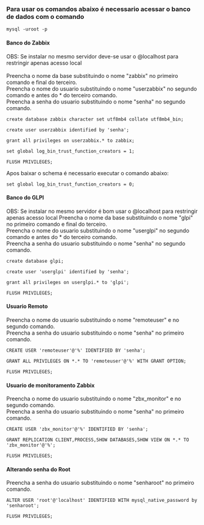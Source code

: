 ### Para usar os comandos abaixo é necessario acessar o banco de dados com o comando 
```
mysql -uroot -p
```
#### Banco do Zabbix
OBS: Se instalar no mesmo servidor deve-se usar o @localhost para restringir apenas acesso local
<br><br>Preencha o nome da base substituindo o nome "zabbix" no primeiro comando e final do terceiro.
<br>Preencha o nome do usuario substituindo o nome "userzabbix" no segundo comando e antes do * do terceiro comando.
<br>Preencha a senha do usuario substituindo o nome "senha" no segundo comando.
```
create database zabbix character set utf8mb4 collate utf8mb4_bin;
```
```
create user userzabbix identified by 'senha';
```
```
grant all privileges on userzabbix.* to zabbix;
```
```
set global log_bin_trust_function_creators = 1;
```
```
FLUSH PRIVILEGES;
```
Apos baixar o schema é necessario executar o comando abaixo:
```
set global log_bin_trust_function_creators = 0;
```
#### Banco do GLPI
OBS: Se instalar no mesmo servidor é bom usar o @localhost para restringir apenas acesso local
Preencha o nome da base substituindo o nome "glpi" no primeiro comando e final do terceiro.
<br>Preencha o nome do usuario substituindo o nome "userglpi" no segundo comando e antes do * do terceiro comando.
<br>Preencha a senha do usuario substituindo o nome "senha" no segundo comando.
```
create database glpi;
```
```
create user 'userglpi' identified by 'senha';
```
```
grant all privileges on userglpi.* to 'glpi';
```
```
FLUSH PRIVILEGES;
```
#### Usuario Remoto
Preencha o nome do usuario substituindo o nome "remoteuser" e no segundo comando.
<br>Preencha a senha do usuario substituindo o nome "senha" no primeiro comando.
```
CREATE USER 'remoteuser'@'%' IDENTIFIED BY 'senha';
```
```
GRANT ALL PRIVILEGES ON *.* TO 'remoteuser'@'%' WITH GRANT OPTION;
```
```
FLUSH PRIVILEGES;
```
#### Usuario de monitoramento Zabbix
Preencha o nome do usuario substituindo o nome "zbx_monitor" e no segundo comando.
<br>Preencha a senha do usuario substituindo o nome "senha" no primeiro comando.
```
CREATE USER 'zbx_monitor'@'%' IDENTIFIED BY 'senha';
```
```
GRANT REPLICATION CLIENT,PROCESS,SHOW DATABASES,SHOW VIEW ON *.* TO 'zbx_monitor'@'%';
```
```
FLUSH PRIVILEGES;
```
#### Alterando senha do Root
Preencha a senha do usuario substituindo o nome "senharoot" no primeiro comando.
```
ALTER USER 'root'@'localhost' IDENTIFIED WITH mysql_native_password by 'senharoot';
```
```
FLUSH PRIVILEGES;
```
